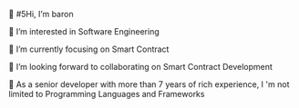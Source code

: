 👋 #5Hi, I’m baron

👀 I’m interested in Software Engineering

🌱 I’m currently focusing on Smart Contract

💞️ I’m looking forward to collaborating on Smart Contract Development

:pig:	As a senior developer with more than 7 years of rich experience, I 'm not limited to Programming Languages and Frameworks
